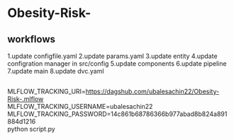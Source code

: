 # Obesity-Risk-



## workflows
1.update configfile.yaml
2.update params.yaml
3.update entity
4.update configration manager in src/config
5.update components
6.update pipeline
7.update main
8.update dvc.yaml


##
MLFLOW_TRACKING_URI=https://dagshub.com/ubalesachin22/Obesity-Risk-.mlflow \
MLFLOW_TRACKING_USERNAME=ubalesachin22 \
MLFLOW_TRACKING_PASSWORD=14c861b68786366b977abad8b824a891884d1216 \
python script.py

    
